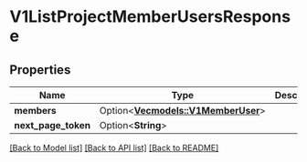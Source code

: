 # V1ListProjectMemberUsersResponse

## Properties

Name | Type | Description | Notes
------------ | ------------- | ------------- | -------------
**members** | Option<[**Vec<models::V1MemberUser>**](v1MemberUser.md)> |  | [optional]
**next_page_token** | Option<**String**> |  | [optional]

[[Back to Model list]](../README.md#documentation-for-models) [[Back to API list]](../README.md#documentation-for-api-endpoints) [[Back to README]](../README.md)


